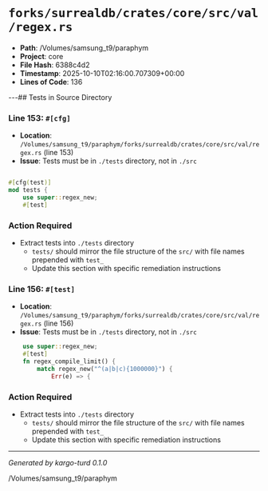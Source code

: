 # `forks/surrealdb/crates/core/src/val/regex.rs`

- **Path**: /Volumes/samsung_t9/paraphym
- **Project**: core
- **File Hash**: 6388c4d2  
- **Timestamp**: 2025-10-10T02:16:00.707309+00:00  
- **Lines of Code**: 136

---## Tests in Source Directory


### Line 153: `#[cfg]`

- **Location**: `/Volumes/samsung_t9/paraphym/forks/surrealdb/crates/core/src/val/regex.rs` (line 153)
- **Issue**: Tests must be in `./tests` directory, not in `./src`

```rust

#[cfg(test)]
mod tests {
	use super::regex_new;
	#[test]
```

### Action Required

- Extract tests into `./tests` directory
  - `tests/` should mirror the file structure of the `src/` with file names prepended with `test_`
  - Update this section with specific remediation instructions
  


### Line 156: `#[test]`

- **Location**: `/Volumes/samsung_t9/paraphym/forks/surrealdb/crates/core/src/val/regex.rs` (line 156)
- **Issue**: Tests must be in `./tests` directory, not in `./src`

```rust
	use super::regex_new;
	#[test]
	fn regex_compile_limit() {
		match regex_new("^(a|b|c){1000000}") {
			Err(e) => {
```

### Action Required

- Extract tests into `./tests` directory
  - `tests/` should mirror the file structure of the `src/` with file names prepended with `test_`
  - Update this section with specific remediation instructions
  

---

*Generated by kargo-turd 0.1.0*

/Volumes/samsung_t9/paraphym